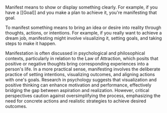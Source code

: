 Manifest means to show or display something clearly. For example, if you have a [[Goal]] and you make a plan to achieve it, you're manifesting that goal.

To manifest something means to bring an idea or desire into reality through thoughts, actions, or intentions. For example, if you really want to achieve a dream job, manifesting might involve visualizing it, setting goals, and taking steps to make it happen.

Manifestation is often discussed in psychological and philosophical contexts, particularly in relation to the Law of Attraction, which posits that positive or negative thoughts bring corresponding experiences into a person's life. In a more practical sense, manifesting involves the deliberate practice of setting intentions, visualizing outcomes, and aligning actions with one's goals. Research in psychology suggests that visualization and positive thinking can enhance motivation and performance, effectively bridging the gap between aspiration and realization. However, critical perspectives caution against oversimplifying the process, emphasizing the need for concrete actions and realistic strategies to achieve desired outcomes.